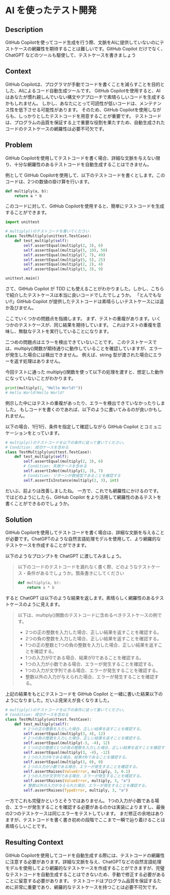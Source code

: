 # AI を使ったテスト開発

## Description

GitHub Copilotを使ってコード生成を行う際、文脈をAIに提供していないのにテストケースの網羅性を期待することは難しいです。GitHub Copilot だけでなく、ChatGPT などのツールも駆使して、テストケースを書きましょう

## Context

GitHub Copilotは、プログラマが手動でコードを書くことを減らすことを目的とした、AIによるコード自動生成ツールです。
GitHub Copilotを使用すると、AI はあなたが慣れ親しんでいない構文やアプローチで素晴らしいコードを生成するかもしれません。
しかし、あなたにとって可読性が低いコードは、メンテナンス性を低下させる可能性があります。
そのため、GitHub Copilotを使用しながらも、しっかりとしたテストコードを用意することが重要です。
テストコードは、プログラムの品質を保証する上で重要な役割を果たすため、自動生成されたコードのテストケースの網羅性は必要不可欠です。

## Problem

GitHub Copilotを使用してテストコードを書く場合、詳細な文脈を与えない限り、十分な網羅性のあるテストコードを自動生成することはできません。

例として GitHub Copilotを使用して、以下のテストコードを書くとします。このコードは、2つの数値の掛け算を行います。

```py
def multiply(a, b):
    return a * b
```

このコードに対して、GitHub Copilotを使用すると、簡単にテストコードを生成することができます。

```py
import unittest

# multiply()のテストコードを書いてください
class TestMultiply(unittest.TestCase):
    def test_multiply(self):
        self.assertEqual(multiply(2, 3), 6)
        self.assertEqual(multiply(5, 10), 50)
        self.assertEqual(multiply(7, 7), 49)
        self.assertEqual(multiply(5, 5), 25)
        self.assertEqual(multiply(2, 2), 4)
        self.assertEqual(multiply(3, 3), 9)

unittest.main()
```

さて、GitHub Copilot が TDD にも使えることがわかりました。しかし、こちらで紹介したテストケースは本当に良いコードでしたでしょうか。
「とんでもない!!」GitHub Copilot が提供したテストコードは素晴らしいテストケースには遥か及びません。

ここでいくつかの問題点を指摘します。
まず、テストの重複があります。いくつかのテストケースが、同じ結果を期待しています。
これはテストの重複を意味し、無駄なテストを実行していることになります。

二つめの問題点はエラーを検出できていないことです。
このテストケースでは、multiply()関数が期待通りに動作していることを確認していますが、エラーが発生した場合には検出できません。
例えば、string 型が渡された場合にエラーを返す処理はありません。

今回テストに通った multiply()関数を使って以下の処理を渡すと、想定した動作になっていないことがわかります。

```py
print(multiply(2, "Hello World!"))
# Hello World!Hello World!
```

例示した中にはテストの重複があったり、エラーを検出できていなかったりしました。
もしコードを書くのであれば、以下のように書いてみるのが良いかもしれません。

以下の場合、1行1行、条件を指定して確認しながら GitHub Copilot とコミュニケーションをとっています。

```py
# multiply()のテストコードを以下の条件に従って書いてください。
# Condition: 成功ケースを含める
class TestMultiply(unittest.TestCase):
    def test_multiply(self):
        self.assertEqual(multiply(2, 3), 6)
        # Condition: 失敗ケースを含める
        self.assertIsNot(multiply(2, 3), 7)
        # Condition: リターンが数値型であることを確認する
        self.assertIsInstance(multiply(2, 3), int)
```

だいぶ、前よりは改善しましたね。 一方で、これでも網羅性にかけるのです。
ではどのようにしたら、GitHub Copilot をより活用して網羅性のあるテストを書くことができるのでしょうか。

## Solution

GitHub Copilotを使用してテストコードを書く場合は、詳細な文脈を与えることが必要です。ChatGPTのような自然言語処理モデルを使用して、より網羅的なテストケースを作成することができます。

以下のようなプロンプトを ChatGPT に渡してみましょう。

> 以下のコードのテストコードを漏れなく書く際、どのようなテストケース・条件があるでしょうか。箇条書きにしてください
> ```py
> def multiply(a, b):
>     return a * b
> ```

すると ChatGPT は以下のような結果を返します。素晴らしく網羅性のあるテストケースのように見えます。

> 以下は、multiply()関数のテストコードに含めるべきテストケースの例です。
> * 2つの正の整数を入力した場合、正しい結果を返すことを確認する。
> * 2つの負の整数を入力した場合、正しい結果を返すことを確認する。
> * 1つの正の整数と1つの負の整数を入力した場合、正しい結果を返すことを確認する。
> * 1つの入力が0である場合、結果が0であることを確認する。
> * 1つの入力が小数である場合、エラーが発生することを確認する。
> * 1つの入力が文字列である場合、エラーが発生することを確認する。
> * 整数以外の入力が与えられた場合、エラーが発生することを確認する。

上記の結果をもとにテストコードを GitHub Copilot と一緒に書いた結果以下のようになりました。だいぶ見栄えが良くなりました。

```py
# multiply()のテストコードを以下の条件に従って書いてください。
# Condition: 成功ケースを含める
class TestMultiply(unittest.TestCase):
    def test_multiply(self):
        # 2つの正の整数を入力した場合、正しい結果を返すことを確認する。
        self.assertEqual(multiply(3, 4), 12)
        # 2つの負の整数を入力した場合、正しい結果を返すことを確認する。
        self.assertEqual(multiply(-3, -4), 12)
        # 1つの正の整数と1つの負の整数を入力した場合、正しい結果を返すことを確認する。
        self.assertEqual(multiply(3, -4), -12)
        # 1つの入力が0である場合、結果が0であることを確認する。
        self.assertEqual(multiply(3, 0), 0)
        # 1つの入力が小数である場合、エラーが発生することを確認する。
        self.assertRaises(ValueError, multiply, 3, 0.1)
        # 1つの入力が文字列である場合、エラーが発生することを確認する。
        self.assertRaises(ValueError, multiply, 3, "a")
        # 整数以外の入力が与えられた場合、エラーが発生することを確認する。
        self.assertRaises(TypeError, multiply, 3, "a")
```

一方でこれも完璧かというとそうではありません。
1つの入力が小数である場合、エラーが発生することを確認する必要があるのかは実装によりますし、最後の2つのテストケースは同じエラーをテストしています。
まだ修正の余地はありますが、テストコードを書く書き初めの段階でここまで一瞬で辿り着けることは素晴らしいことです。

## Resulting Context

GitHub Copilotを使用してコードを自動生成する際には、テストコードの網羅性に注意する必要があります。詳細な文脈を与え、ChatGPTなどの自然言語処理モデルを使用してより網羅的なテストケースを作成することができますが、完璧なテストコードを自動生成することはできないため、手動で修正する必要があることに留意する必要があります。
テストコードはプログラム品質を保証するために非常に重要であり、網羅的なテストケースを持つことは必要不可欠です。
